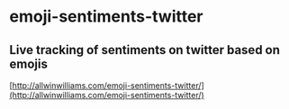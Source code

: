 # emoji-sentiments-twitter
## Live tracking of sentiments on twitter based on emojis
[http://allwinwilliams.com/emoji-sentiments-twitter/](http://allwinwilliams.com/emoji-sentiments-twitter/)
